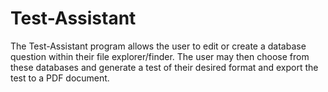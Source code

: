 # Test-Assistant
The Test-Assistant program allows the user to edit or create a database question within their file explorer/finder. The user may then choose from these databases and generate a test of their desired format and export the test to a PDF document. 
